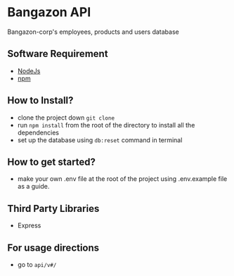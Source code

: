 # Bangazon API
Bangazon-corp's employees, products and users database

## Software Requirement
- [NodeJs](https://nodejs.org/en/)
- [npm](https://www.npmjs.com/)

## How to Install?
- clone the project down ```git clone```
- run ```npm install``` from the root of the directory to install all the dependencies
- set up the database using ```db:reset``` command in terminal

## How to get started?
- make your own .env file at the root of the project using .env.example file as a guide.

## Third Party Libraries
- Express

## For usage directions
- go to ```api/v#/```

